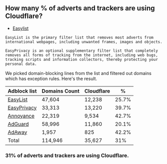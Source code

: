 ## How many % of adverts and trackers are using Cloudflare?


- [Easylist](https://web.archive.org/web/20210516110248/https://easylist.to/)
```
EasyList is the primary filter list that removes most adverts from international webpages, including unwanted frames, images and objects.

EasyPrivacy is an optional supplementary filter list that completely removes all forms of tracking from the internet, including web bugs, tracking scripts and information collectors, thereby protecting your personal data.
```


We picked domain-blocking lines from the list and filtered out domains which has exception rules.
Here's the result.


| Adblock list | Domains Count | Cloudflare | % |
| --- | --- | --- | --- |
| [EasyList](https://easylist.to/easylist/easylist.txt) | 47,604 | 12,238 | 25.7% |
| [EasyPrivacy](https://easylist.to/easylist/easyprivacy.txt) | 33,313 | 13,220 | 39.7% |
| [Annoyance](https://secure.fanboy.co.nz/fanboy-annoyance.txt) | 22,319 | 9,534 | 42.7% |
| [AdGuard](https://adguardteam.github.io/AdGuardSDNSFilter/Filters/filter.txt) | 58,996 | 11,860 | 20.1% |
| [AdAway](https://raw.githubusercontent.com/AdAway/adaway.github.io/master/hosts.txt) | 1,957 | 825 | 42.2% |
| Total | 114,946 | 35,627 | 31% |


### 31% of adverts and trackers are using Cloudflare.